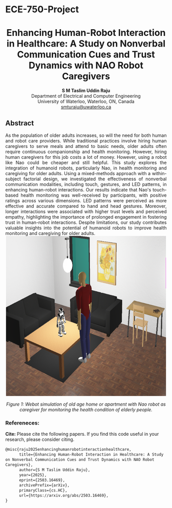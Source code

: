 # ECE-750-Project
<h1 align="center">Enhancing Human-Robot Interaction in Healthcare: A Study on Nonverbal Communication Cues and Trust Dynamics with NAO Robot Caregivers</h1>

<p align="center">
  <strong>S M Taslim Uddin Raju</strong><br>
  Department of Electrical and Computer Engineering<br>
  University of Waterloo, Waterloo, ON, Canada<br>
  <a href="mailto:smturaju@uwaterloo.ca">smturaju@uwaterloo.ca</a>
</p>

## Abstract
<div align="justify">
As the population of older adults increases, so will the need for both human and robot care providers. While traditional practices involve hiring human caregivers to serve meals and attend to basic needs, older adults often require continuous companionship and health monitoring. However, hiring human caregivers for this job costs a lot of money. However, using a robot like Nao could be cheaper and still helpful. This study explores the integration of humanoid robots, particularly Nao, in health monitoring and caregiving for older adults. Using a mixed-methods approach with a within-subject factorial design, we investigated the effectiveness of nonverbal communication modalities, including touch, gestures, and LED patterns, in enhancing human-robot interactions. Our results indicate that Nao's touch-based health monitoring was well-received by participants, with positive ratings across various dimensions. LED patterns were perceived as more effective and accurate compared to hand and head gestures. Moreover, longer interactions were associated with higher trust levels and perceived empathy, highlighting the importance of prolonged engagement in fostering trust in human-robot interactions. Despite limitations, our study contributes valuable insights into the potential of humanoid robots to improve health monitoring and caregiving for older adults.
</div>

<div align="center">
    <img src="Image/Fig1.png" alt="Alt text" title="Hover text" height="500" width="500"/>
    <p><em>Figure 1: Webot simulation of old age home or apartment with Nao robot as caregiver for monitoring the health condition of elderly people.</em></p>
</div>


### Refereneces:

**Cite:** Please cite the following papers. If you find this code useful in your research, please consider citing.
```
@misc{raju2025enhancinghumanrobotinteractionhealthcare,
      title={Enhancing Human-Robot Interaction in Healthcare: A Study on Nonverbal Communication Cues and Trust Dynamics with NAO Robot Caregivers}, 
      author={S M Taslim Uddin Raju},
      year={2025},
      eprint={2503.16469},
      archivePrefix={arXiv},
      primaryClass={cs.HC},
      url={https://arxiv.org/abs/2503.16469}, 
}
```
